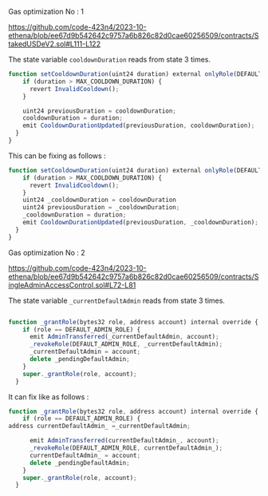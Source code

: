 
Gas optimization No : 1

https://github.com/code-423n4/2023-10-ethena/blob/ee67d9b542642c9757a6b826c82d0cae60256509/contracts/StakedUSDeV2.sol#L111-L122

The state variable ```cooldownDuration``` reads from state 3 times. 

```jsx
function setCooldownDuration(uint24 duration) external onlyRole(DEFAULT_ADMIN_ROLE) {
    if (duration > MAX_COOLDOWN_DURATION) {
      revert InvalidCooldown();
    }

    uint24 previousDuration = cooldownDuration;
    cooldownDuration = duration;
    emit CooldownDurationUpdated(previousDuration, cooldownDuration);
  }
}
```

This can be fixing as follows :

```jsx
function setCooldownDuration(uint24 duration) external onlyRole(DEFAULT_ADMIN_ROLE) {
    if (duration > MAX_COOLDOWN_DURATION) {
      revert InvalidCooldown();
    }
    uint24 _cooldownDuration = cooldownDuration
    uint24 previousDuration = _cooldownDuration;
    _cooldownDuration = duration;
    emit CooldownDurationUpdated(previousDuration, _cooldownDuration);
  }
}
```
Gas optimization No : 2

https://github.com/code-423n4/2023-10-ethena/blob/ee67d9b542642c9757a6b826c82d0cae60256509/contracts/SingleAdminAccessControl.sol#L72-L81

The state variable ```_currentDefaultAdmin``` reads from state 3 times. 


```jsx

function _grantRole(bytes32 role, address account) internal override {
    if (role == DEFAULT_ADMIN_ROLE) {
      emit AdminTransferred(_currentDefaultAdmin, account);
      _revokeRole(DEFAULT_ADMIN_ROLE, _currentDefaultAdmin);
      _currentDefaultAdmin = account;
      delete _pendingDefaultAdmin;
    }
    super._grantRole(role, account);
  }
```

It can fix like as follows :

```jsx
function _grantRole(bytes32 role, address account) internal override {
    if (role == DEFAULT_ADMIN_ROLE) {
address currentDefaultAdmin_ =_currentDefaultAdmin;

      emit AdminTransferred(currentDefaultAdmin_, account);
      _revokeRole(DEFAULT_ADMIN_ROLE, currentDefaultAdmin_);
      currentDefaultAdmin_ = account;
      delete _pendingDefaultAdmin;
    }
    super._grantRole(role, account);
  }
```